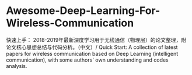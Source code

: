 # Awesome-Deep-Learning-For-Wireless-Communication
快速上手： 2018-2019年最新深度学习用于无线通信（物理层）的论文整理，附论文核心思想总结与代码分析。（中文）/ Quick Start: A collection of  latest papers for wireless communication based on Deep Learning (intelligent communication), with some authors' own understanding and codes analysis. 
